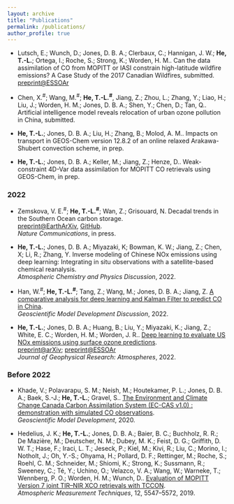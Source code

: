 ```yaml
---
layout: archive
title: "Publications"
permalink: /publications/
author_profile: true
---
```



* Lutsch, E.; Wunch, D.; Jones, D. B. A.; Clerbaux, C.; Hannigan, J. W.; **He, T.-L.**; Ortega, I.; Roche, S.; Strong, K.; Worden, H. M.. Can the data assimilation of CO from MOPITT or IASI constrain high-latitude wildfire emissions? A Case Study of the 2017 Canadian Wildfires, submitted.  <br />
[preprint@ESSOAr](https://www.essoar.org/doi/10.1002/essoar.10510875.1)

* Chen, X.<sup>#</sup>; Wang, M.<sup>#</sup>; **He, T.-L.<sup>#</sup>**, Jiang, Z.; Zhou, L.; Zhang, Y.; Liao, H.; Liu, J.; Worden, H. M.; Jones, D. B. A.; Shen, Y.; Chen, D.; Tan, Q.. Artificial intelligence model reveals relocation of urban ozone pollution in China, submitted. 

* **He, T.-L.**; Jones, D. B. A.; Liu, H.; Zhang, B.; Molod, A. M.. Impacts on transport in GEOS-Chem version 12.8.2 of an online relaxed Arakawa-Shubert convection scheme, in prep. 

* **He, T.-L.**; Jones, D. B. A.; Keller, M.; Jiang, Z.; Henze, D.. Weak-constraint 4D-Var data assimilation for MOPITT CO retrievals using GEOS-Chem, in prep. <br />


### 2022 

* Zemskova, V. E.<sup>#</sup>; **He, T.-L.<sup>#</sup>**; Wan, Z.; Grisouard, N. Decadal trends in the Southern Ocean carbon storage. <br />
[preprint@EarthArXiv](https://doi.org/10.31223/X52603), [GitHub](https://github.com/tailonghe/Southern_Ocean_Carbon). <br />
<em>Nature Communications</em>, in press.<br />

* **He, T.-L.**; Jones, D. B. A.; Miyazaki, K; Bowman, K. W.; Jiang, Z.; Chen, X; Li, R.; Zhang, Y. Inverse modeling of Chinese NOx emissions using deep learning: Integrating in situ observations with a satellite-based chemical reanalysis. <br /> 
<em>Atmospheric Chemistry and Physics Discussion</em>, 2022.<br />

* Han, W.<sup>#</sup>; **He, T.-L.<sup>#</sup>**; Tang, Z.; Wang, M.; Jones, D. B. A.; Jiang, Z. [A comparative analysis for deep learning and Kalman Filter to predict CO in China](https://gmd.copernicus.org/preprints/gmd-2021-420/).<br /> 
<em>Geoscientific Model Development Discussion</em>, 2022.<br />


* **He, T.-L.**; Jones, D. B. A.; Huang, B.; Liu, Y.; Miyazaki, K.; Jiang, Z.; White, E. C.; Worden, H. M.; Worden, J. R.. [Deep learning to evaluate US NOx emissions using surface ozone predictions](https://agupubs.onlinelibrary.wiley.com/doi/10.1029/2021JD035597).<br />
[preprint@arXiv](https://arxiv.org/abs/1908.05841); [preprint@ESSOAr](https://www.essoar.org/doi/abs/10.1002/essoar.10507761.1) <br />
<em>Journal of Geophysical Research: Atmospheres</em>, 2022. 

### Before 2022

* Khade, V.; Polavarapu, S. M.; Neish, M.; Houtekamer, P. L.; Jones, D. B. A.; Baek, S.-J.; **He, T.-L.**; Gravel, S.. [The Environment and Climate Change Canada Carbon Assimilation System (EC-CAS v1.0) : demonstration with simulated CO observations](https://gmd.copernicus.org/preprints/gmd-2020-219/). <br />
<em>Geoscientific Model Development</em>, 2020.

* Hedelius, J. K.; **He, T.-L.**; Jones, D. B. A.; Baier, B. C.; Buchholz, R. R.; De Mazière, M.; Deutscher, N. M.; Dubey, M. K.; Feist, D. G.; Griffith, D. W. T.; Hase, F.; Iraci, L. T.; Jeseck, P.; Kiel, M.; Kivi, R.; Liu, C.; Morino, I.; Notholt, J.; Oh, Y.-S.; Ohyama, H.; Pollard, D. F.; Rettinger, M.; Roche, S.; Roehl, C. M.; Schneider, M.; Shiomi, K.; Strong, K.; Sussmann, R.; Sweeney, C.; Té, Y.; Uchino, O.; Velazco, V. A.; Wang, W.; Warneke, T.; Wennberg, P. O.; Worden, H. M.; Wunch, D.. [Evaluation of MOPITT Version 7 joint TIR–NIR XCO retrievals with TCCON](https://doi.org/10.5194/amt-12-5547-2019). <br />
<em>Atmospheric Measurement Techniques</em>, 12, 5547–5572, 2019.




<!--- <h3><em>You can also find my articles on <u><a href="https://scholar.google.com/citations?user=rfFLRuQAAAAJ&hl=en">my Google Scholar profile</a>.</u></em></h3> --->

